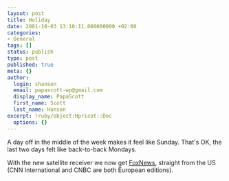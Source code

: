 ```yaml
---
layout: post
title: Holiday
date: 2001-10-03 13:10:11.000000000 +02:00
categories:
- General
tags: []
status: publish
type: post
published: true
meta: {}
author:
  login: shanson
  email: papascott-wp@gmail.com
  display_name: PapaScott
  first_name: Scott
  last_name: Hanson
excerpt: !ruby/object:Hpricot::Doc
  options: {}
---
```

<p>A day off in the middle of the week makes it feel like Sunday. That's OK, the last two days felt like back-to-back Mondays.</p>
<p>With the new satellite receiver we now get <a href="http://www.foxnews.com/">FoxNews</a>, straight from the US (CNN International and CNBC are both European editions).</p>
